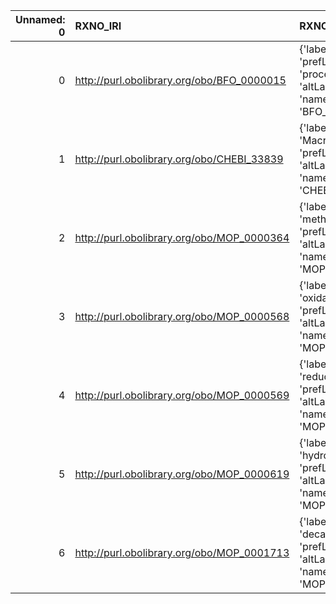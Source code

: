 |   Unnamed: 0 | RXNO_IRI                                   | RXNO_DESC                                                                                | SBO_IRI                              | SBO_DESC                     |
|-------------:|:-------------------------------------------|:-----------------------------------------------------------------------------------------|:-------------------------------------|:-----------------------------|
|            0 | http://purl.obolibrary.org/obo/BFO_0000015 | {'label': 'process', 'prefLabel': 'process', 'altLabel': None, 'name': 'BFO_0000015'}    | http://biomodels.net/SBO/SBO_0000375 | {'label': 'process'}         |
|            1 | http://purl.obolibrary.org/obo/CHEBI_33839 | {'label': 'Macromolecule', 'prefLabel': None, 'altLabel': None, 'name': 'CHEBI_33839'}   | http://biomodels.net/SBO/SBO_0000245 | {'label': 'Macromolecule'}   |
|            2 | http://purl.obolibrary.org/obo/MOP_0000364 | {'label': 'methylation', 'prefLabel': None, 'altLabel': None, 'name': 'MOP_0000364'}     | http://biomodels.net/SBO/SBO_0000214 | {'label': 'methylation'}     |
|            3 | http://purl.obolibrary.org/obo/MOP_0000568 | {'label': 'oxidation', 'prefLabel': None, 'altLabel': None, 'name': 'MOP_0000568'}       | http://biomodels.net/SBO/SBO_0000201 | {'label': 'oxidation'}       |
|            4 | http://purl.obolibrary.org/obo/MOP_0000569 | {'label': 'reduction', 'prefLabel': None, 'altLabel': None, 'name': 'MOP_0000569'}       | http://biomodels.net/SBO/SBO_0000202 | {'label': 'reduction'}       |
|            5 | http://purl.obolibrary.org/obo/MOP_0000619 | {'label': 'hydrolysis', 'prefLabel': None, 'altLabel': None, 'name': 'MOP_0000619'}      | http://biomodels.net/SBO/SBO_0000376 | {'label': 'hydrolysis'}      |
|            6 | http://purl.obolibrary.org/obo/MOP_0001713 | {'label': 'decarboxylation', 'prefLabel': None, 'altLabel': None, 'name': 'MOP_0001713'} | http://biomodels.net/SBO/SBO_0000399 | {'label': 'decarboxylation'} |